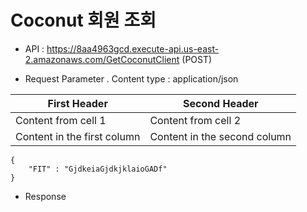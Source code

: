 # Coconut 회원 조회

- API : https://8aa4963gcd.execute-api.us-east-2.amazonaws.com/GetCoconutClient (POST)

- Request Parameter
  . Content type : application/json


First Header | Second Header
------------ | -------------
Content from cell 1 | Content from cell 2
Content in the first column | Content in the second column


    {
        "FIT" : "GjdkeiaGjdkjklaioGADf"
    }

- Response
